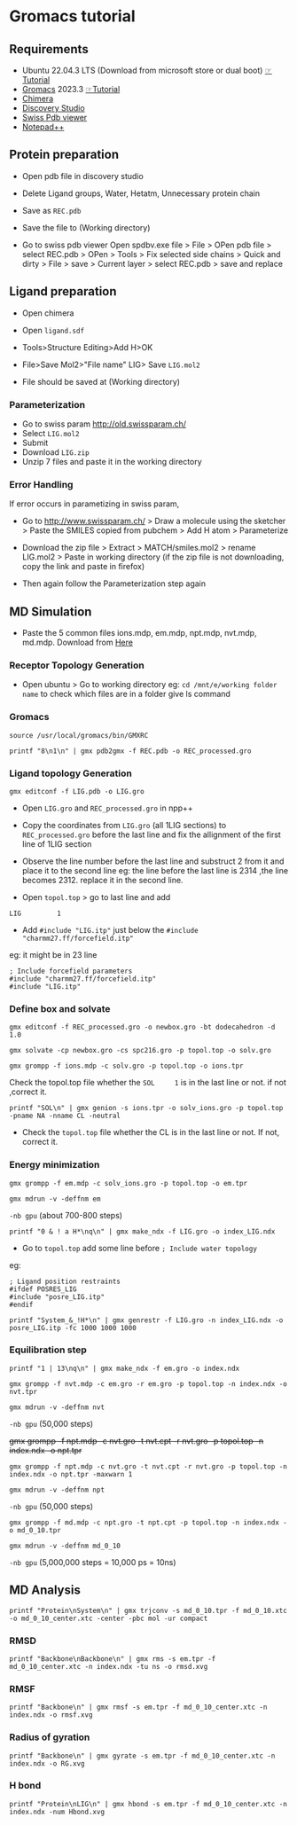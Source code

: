 # Gromacs tutorial

## Requirements
- Ubuntu 22.04.3 LTS (Download from microsoft store or dual boot) [☞Tutorial](https://youtu.be/RQKp_RA_y2k)
- [Gromacs](https://manual.gromacs.org/documentation/current/download.html) 2023.3 [☞Tutorial](https://youtu.be/JzavO2jt7Pk)
- [Chimera](https://www.cgl.ucsf.edu/chimera/download.html)
- [Discovery Studio](https://discover.3ds.com/discovery-studio-visualizer-download)
- [Swiss Pdb viewer](https://spdbv.unil.ch/download/binaries/SPDBV_4.10_PC.zip)
- [Notepad++](https://notepad-plus-plus.org/downloads/)

## Protein preparation
- Open pdb file in discovery studio
- Delete Ligand groups, Water, Hetatm, Unnecessary protein chain
- Save as ```REC.pdb```
- Save the file to (Working directory)

- Go to swiss pdb viewer
Open spdbv.exe file > File > OPen pdb file > select REC.pdb > OPen > Tools > Fix selected side chains > Quick and dirty > File > save > Current layer > select REC.pdb > save and replace
## Ligand preparation
- Open chimera
- Open ```ligand.sdf```

- Tools>Structure Editing>Add H>OK

- File>Save Mol2>"File name" LIG> Save ```LIG.mol2```
- File should be saved at (Working directory)

### Parameterization
- Go to swiss param http://old.swissparam.ch/
- Select ```LIG.mol2```
- Submit
- Download ```LIG.zip```
- Unzip 7 files and paste it in the working directory
### Error Handling
If error occurs in parametizing in swiss param, 
- Go to http://www.swissparam.ch/ > Draw a molecule using the sketcher > Paste the SMILES copied from pubchem > Add H atom > Parameterize

- Download the zip file > Extract > MATCH/smiles.mol2 > rename LIG.mol2 > Paste in working directory
(if the zip file is not downloading, copy the link and paste in firefox)

- Then again follow the Parameterization step again

## MD Simulation
- Paste the 5 common files ions.mdp, em.mdp, npt.mdp, nvt.mdp, md.mdp. Download from [Here](https://github.com/sabbir-21/gmx/releases/download/v1.0/main.zip)


### Receptor Topology Generation
- Open ubuntu > Go to working directory 
eg: ```cd /mnt/e/working folder name```
to check which files are in a folder give ls command

### Gromacs
```
source /usr/local/gromacs/bin/GMXRC
```
```
printf "8\n1\n" | gmx pdb2gmx -f REC.pdb -o REC_processed.gro
```

### Ligand topology Generation
```
gmx editconf -f LIG.pdb -o LIG.gro
```
- Open ```LIG.gro``` and ```REC_processed.gro``` in npp++

- Copy the coordinates from ```LIG.gro``` (all 1LIG sections) to ```REC_processed.gro``` before the last line and fix the allignment of the first line of 1LIG section

- Observe the line number before the last line and substruct 2 from it and place it to the second line eg: the line before the last line is 2314 ,the line becomes 2312. replace it in the second line.

- Open ```topol.top``` > go to last line and add
```
LIG		    1
```
- Add ```#include "LIG.itp"``` just below the ```#include "charmm27.ff/forcefield.itp"```

eg: it might be in 23 line
```
; Include forcefield parameters
#include "charmm27.ff/forcefield.itp"
#include "LIG.itp"
```
### Define box and solvate 
```
gmx editconf -f REC_processed.gro -o newbox.gro -bt dodecahedron -d 1.0
```
```
gmx solvate -cp newbox.gro -cs spc216.gro -p topol.top -o solv.gro
```
```
gmx grompp -f ions.mdp -c solv.gro -p topol.top -o ions.tpr
```
Check the topol.top file whether the ```SOL     1``` is in the last line or not. if not ,correct it.
```
printf "SOL\n" | gmx genion -s ions.tpr -o solv_ions.gro -p topol.top -pname NA -nname CL -neutral
```

- Check the ```topol.top``` file whether the CL  is in the last line or not. If not, correct it.

### Energy minimization
```
gmx grompp -f em.mdp -c solv_ions.gro -p topol.top -o em.tpr
```
```
gmx mdrun -v -deffnm em
```
```-nb gpu```
(about 700-800 steps)
```
printf "0 & ! a H*\nq\n" | gmx make_ndx -f LIG.gro -o index_LIG.ndx
```

- Go to ```topol.top``` add some line before ```; Include water topology```

eg:
```
; Ligand position restraints
#ifdef POSRES_LIG
#include "posre_LIG.itp"
#endif
```
```
printf "System_&_!H*\n" | gmx genrestr -f LIG.gro -n index_LIG.ndx -o posre_LIG.itp -fc 1000 1000 1000
```


### Equilibration step
```
printf "1 | 13\nq\n" | gmx make_ndx -f em.gro -o index.ndx
```

```
gmx grompp -f nvt.mdp -c em.gro -r em.gro -p topol.top -n index.ndx -o nvt.tpr
```
```
gmx mdrun -v -deffnm nvt
```
```-nb gpu```
(50,000 steps)

~~gmx grompp -f npt.mdp -c nvt.gro -t nvt.cpt -r nvt.gro -p topol.top -n index.ndx -o npt.tpr~~

```
gmx grompp -f npt.mdp -c nvt.gro -t nvt.cpt -r nvt.gro -p topol.top -n index.ndx -o npt.tpr -maxwarn 1
```
```
gmx mdrun -v -deffnm npt
```
```-nb gpu```
(50,000 steps)

```
gmx grompp -f md.mdp -c npt.gro -t npt.cpt -p topol.top -n index.ndx -o md_0_10.tpr
```
```
gmx mdrun -v -deffnm md_0_10
```
```-nb gpu```
(5,000,000 steps = 10,000 ps = 10ns)

## MD Analysis
```
printf "Protein\nSystem\n" | gmx trjconv -s md_0_10.tpr -f md_0_10.xtc -o md_0_10_center.xtc -center -pbc mol -ur compact
```

### RMSD
```
printf "Backbone\nBackbone\n" | gmx rms -s em.tpr -f md_0_10_center.xtc -n index.ndx -tu ns -o rmsd.xvg
```

### RMSF
```
printf "Backbone\n" | gmx rmsf -s em.tpr -f md_0_10_center.xtc -n index.ndx -o rmsf.xvg
```

### Radius of gyration
```
printf "Backbone\n" | gmx gyrate -s em.tpr -f md_0_10_center.xtc -n index.ndx -o RG.xvg
```

### H bond
```
printf "Protein\nLIG\n" | gmx hbond -s em.tpr -f md_0_10_center.xtc -n index.ndx -num Hbond.xvg
```
